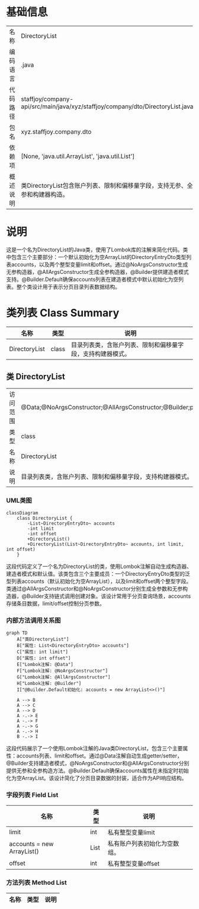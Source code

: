 # 基础信息

|      |      |
|------|------|
| 名称 | DirectoryList |
| 编码语言 | .java |
| 代码路径 | staffjoy/company-api/src/main/java/xyz/staffjoy/company/dto/DirectoryList.java |
| 包名 | xyz.staffjoy.company.dto |
| 依赖项 | [None, 'java.util.ArrayList', 'java.util.List'] |
| 概述说明 | 类DirectoryList包含账户列表、限制和偏移量字段，支持无参、全参和构建器构造。 |

# 说明

这是一个名为DirectoryList的Java类，使用了Lombok库的注解来简化代码。类中包含三个主要部分：一个默认初始化为空ArrayList的DirectoryEntryDto类型列表accounts，以及两个整型变量limit和offset。通过@NoArgsConstructor生成无参构造器，@AllArgsConstructor生成全参构造器，@Builder提供建造者模式支持。@Builder.Default确保accounts列表在建造者模式中默认初始化为空列表。整个类设计用于表示分页目录列表数据结构。

# 类列表 Class Summary

| 名称   | 类型  | 说明 |
|-------|------|-------------|
| DirectoryList | class | 目录列表类，含账户列表、限制和偏移量字段，支持构建器模式。 |



## 类 DirectoryList

|      |      |
|------|------|
| 访问范围 | @Data;@NoArgsConstructor;@AllArgsConstructor;@Builder;public |
| 类型 | class |
| 名称 | DirectoryList |
| 说明 | 目录列表类，含账户列表、限制和偏移量字段，支持构建器模式。 |


### UML类图

```mermaid
classDiagram
    class DirectoryList {
        -List~DirectoryEntryDto~ accounts
        -int limit
        -int offset
        +DirectoryList()
        +DirectoryList(List~DirectoryEntryDto~ accounts, int limit, int offset)
    }
```

这段代码定义了一个名为DirectoryList的类，使用Lombok注解自动生成构造器、建造者模式和默认值。该类包含三个主要成员：一个DirectoryEntryDto类型的泛型列表accounts（默认初始化为空ArrayList），以及limit和offset两个整型字段。类通过@AllArgsConstructor和@NoArgsConstructor分别生成全参数和无参构造器，@Builder支持链式调用创建对象。该设计常用于分页查询场景，accounts存储条目数据，limit/offset控制分页参数。


### 内部方法调用关系图

```mermaid
graph TD
    A["类DirectoryList"]
    B["属性: List<DirectoryEntryDto> accounts"]
    C["属性: int limit"]
    D["属性: int offset"]
    E["Lombok注解: @Data"]
    F["Lombok注解: @NoArgsConstructor"]
    G["Lombok注解: @AllArgsConstructor"]
    H["Lombok注解: @Builder"]
    I["@Builder.Default初始化: accounts = new ArrayList<>()"]

    A --> B
    A --> C
    A --> D
    A -.-> E
    A -.-> F
    A -.-> G
    A -.-> H
    B -.-> I
```

这段代码展示了一个使用Lombok注解的Java类DirectoryList，包含三个主要属性：accounts列表、limit和offset。通过@Data注解自动生成getter/setter，@Builder支持建造者模式，@NoArgsConstructor和@AllArgsConstructor分别提供无参和全参构造方法。@Builder.Default确保accounts属性在未指定时初始化为空ArrayList。该设计简化了分页目录数据的封装，适合作为API响应结构。

### 字段列表 Field List

| 名称  | 类型  | 说明 |
|-------|-------|------|
| limit | int | 私有整型变量limit |
| accounts = new ArrayList<DirectoryEntryDto>() | List<DirectoryEntryDto> | 私有账户列表初始化为空数组。 |
| offset | int | 私有整型变量offset |

### 方法列表 Method List

| 名称  | 类型  | 说明 |
|-------|-------|------|




